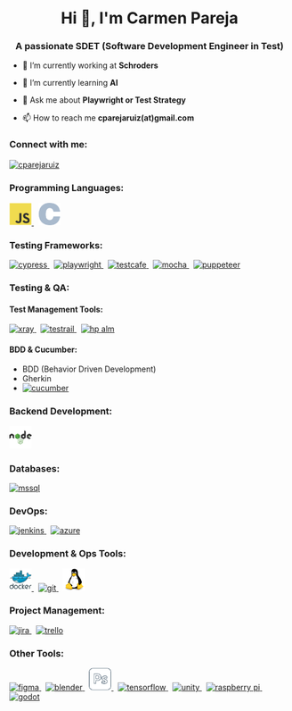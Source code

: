 <h1 align="center">Hi 👋, I'm Carmen Pareja</h1>
<h3 align="center">A passionate SDET (Software Development Engineer in Test)</h3>

- 🔭 I’m currently working at **Schroders**

- 🌱 I’m currently learning **AI**

- 💬 Ask me about **Playwright or Test Strategy**

- 📫 How to reach me **cparejaruiz(at)gmail.com**

<h3 align="left">Connect with me:</h3>
<p align="left">
<a href="https://linkedin.com/in/cparejaruiz" target="_blank" rel="noopener noreferrer"><img align="center" src="https://raw.githubusercontent.com/rahuldkjain/github-profile-readme-generator/master/src/images/icons/Social/linked-in-alt.svg" alt="cparejaruiz" height="30" width="40" /></a>
</p>

<h3 align="left">Programming Languages:</h3>
<p align="left">
  <a href="https://developer.mozilla.org/en-US/docs/Web/JavaScript" target="_blank" rel="noopener noreferrer">
    <img src="https://raw.githubusercontent.com/devicons/devicon/master/icons/javascript/javascript-original.svg" alt="javascript" width="40" height="40"/>
  </a>&nbsp;
  <a href="https://www.cprogramming.com/" target="_blank" rel="noopener noreferrer">
    <img src="https://raw.githubusercontent.com/devicons/devicon/master/icons/c/c-original.svg" alt="c" width="40" height="40"/>
  </a>
</p>

<h3 align="left">Testing Frameworks:</h3>
<p align="left">
  <a href="https://www.cypress.io" target="_blank" rel="noopener noreferrer">
    <img src="https://raw.githubusercontent.com/simple-icons/simple-icons/6e46ec1fc23b60c8fd0d2f2ff46db82e16dbd75f/icons/cypress.svg" alt="cypress" width="40" height="40"/>
  </a>&nbsp;
  <a href="https://playwright.dev/" target="_blank" rel="noopener noreferrer">
    <img src="https://playwright.dev/img/playwright-logo.svg" alt="playwright" width="40" height="40"/>
  </a>&nbsp;
  <a href="https://testcafe.io/" target="_blank" rel="noopener noreferrer">
    <img src="https://raw.githubusercontent.com/DevExpress/testcafe/master/media/testcafe-logo.svg" alt="testcafe" width="40" height="40"/>
  </a>&nbsp;
  <a href="https://mochajs.org" target="_blank" rel="noopener noreferrer">
    <img src="https://www.vectorlogo.zone/logos/mochajs/mochajs-icon.svg" alt="mocha" width="40" height="40"/>
  </a>&nbsp;
  <a href="https://github.com/puppeteer/puppeteer" target="_blank" rel="noopener noreferrer">
    <img src="https://www.vectorlogo.zone/logos/pptrdev/pptrdev-official.svg" alt="puppeteer" width="40" height="40"/>
  </a>
</p>

<h3 align="left">Testing & QA:</h3>

<h4>Test Management Tools:</h4>
<p align="left">
  <a href="https://www.getxray.app/" target="_blank" rel="noopener noreferrer">
    <img src="https://assets.streamlinehq.com/image/private/w_300,h_300,ar_1/f_auto/v1/icons/5/xray-for-jira-ehlprq39608no8nw52j489.png/xray-for-jira-8c7ael4m5zn9xoplv4xzs9.png?_a=DATAdtAAZAA0" alt="xray" width="40" height="40"/>
  </a>&nbsp;
  <a href="https://www.testrail.com/" target="_blank" rel="noopener noreferrer">
    <img src="https://images.sftcdn.net/images/t_app-icon-m/p/cf621780-b1a7-4fcc-a83a-ab4b48ef524a/552890671/testrail-testrail-logo-100.png" alt="testrail" width="40" height="40"/>
  </a>&nbsp;
  <a href="https://www.hp.com/hpinfo/newsroom/press_kits/2010/HPSoftwareUniverseBarcelona2010/HP_Application_Lifecycle_Management.pdf" target="_blank" rel="noopener noreferrer">
    <img src="https://www.scaler.com/topics/images/hp-alm-Thumbnail-Image.webp" alt="hp alm" width="40" height="40"/>
  </a>
</p>

<h4>BDD & Cucumber:</h4>
<ul>
  <li>BDD (Behavior Driven Development)</li>
  <li>Gherkin</li>
  <li>
    <a href="https://cucumber.io/" target="_blank" rel="noopener noreferrer">
      <img src="https://encrypted-tbn0.gstatic.com/images?q=tbn:ANd9GcQUcTovmEheRu2fTtdDcvKLgP4a91Bb8jvhCQ&s" alt="cucumber" width="40" height="40"/>
    </a>
  </li>
</ul>

<h3 align="left">Backend Development:</h3>
<p align="left">
  <a href="https://nodejs.org" target="_blank" rel="noopener noreferrer">
    <img src="https://raw.githubusercontent.com/devicons/devicon/master/icons/nodejs/nodejs-original-wordmark.svg" alt="nodejs" width="40" height="40"/>
  </a>
</p>

<h3 align="left">Databases:</h3>
<p align="left">
  <a href="https://www.microsoft.com/en-us/sql-server" target="_blank" rel="noopener noreferrer">
    <img src="https://www.svgrepo.com/show/303229/microsoft-sql-server-logo.svg" alt="mssql" width="40" height="40"/>
  </a>
</p>

<h3 align="left">DevOps:</h3>
<p align="left">
  <a href="https://www.jenkins.io" target="_blank" rel="noopener noreferrer">
    <img src="https://www.vectorlogo.zone/logos/jenkins/jenkins-icon.svg" alt="jenkins" width="40" height="40"/>
  </a>&nbsp;
  <a href="https://azure.microsoft.com/en-in/" target="_blank" rel="noopener noreferrer">
    <img src="https://www.vectorlogo.zone/logos/microsoft_azure/microsoft_azure-icon.svg" alt="azure" width="40" height="40"/>
  </a>
</p>

<h3 align="left">Development & Ops Tools:</h3>
<p align="left">
  <a href="https://www.docker.com/" target="_blank" rel="noopener noreferrer">
    <img src="https://raw.githubusercontent.com/devicons/devicon/master/icons/docker/docker-original-wordmark.svg" alt="docker" width="40" height="40"/>
  </a>&nbsp;
  <a href="https://git-scm.com/" target="_blank" rel="noopener noreferrer">
    <img src="https://www.vectorlogo.zone/logos/git-scm/git-scm-icon.svg" alt="git" width="40" height="40"/>
  </a>&nbsp;
  <a href="https://www.linux.org/" target="_blank" rel="noopener noreferrer">
    <img src="https://raw.githubusercontent.com/devicons/devicon/master/icons/linux/linux-original.svg" alt="linux" width="40" height="40"/>
  </a>
</p>

<h3 align="left">Project Management:</h3>
<p align="left">
  <a href="https://www.atlassian.com/software/jira" target="_blank" rel="noopener noreferrer">
    <img src="https://cdn.worldvectorlogo.com/logos/jira-1.svg" alt="jira" width="40" height="40"/>
  </a>&nbsp;
  <a href="https://trello.com/" target="_blank" rel="noopener noreferrer">
    <img src="https://cdn.worldvectorlogo.com/logos/trello.svg" alt="trello" width="40" height="40"/>
  </a>
</p>

<h3 align="left">Other Tools:</h3>
<p align="left">
  <a href="https://www.figma.com/" target="_blank" rel="noopener noreferrer">
    <img src="https://www.vectorlogo.zone/logos/figma/figma-icon.svg" alt="figma" width="40" height="40"/>
  </a>&nbsp;
  <a href="https://www.blender.org/" target="_blank" rel="noopener noreferrer">
    <img src="https://download.blender.org/branding/community/blender_community_badge_white.svg" alt="blender" width="40" height="40"/>
  </a>&nbsp;
  <a href="https://www.photoshop.com/en" target="_blank" rel="noopener noreferrer">
    <img src="https://raw.githubusercontent.com/devicons/devicon/master/icons/photoshop/photoshop-line.svg" alt="photoshop" width="40" height="40"/>
  </a>&nbsp;
  <a href="https://www.tensorflow.org" target="_blank" rel="noopener noreferrer">
    <img src="https://www.vectorlogo.zone/logos/tensorflow/tensorflow-icon.svg" alt="tensorflow" width="40" height="40"/>
  </a>&nbsp;
  <a href="https://unity.com/" target="_blank" rel="noopener noreferrer">
    <img src="https://www.vectorlogo.zone/logos/unity3d/unity3d-icon.svg" alt="unity" width="40" height="40"/>
  </a>&nbsp;
  <a href="https://www.raspberrypi.org/" target="_blank" rel="noopener noreferrer">
    <img src="https://www.raspberrypi.org/app/uploads/2018/03/RPi-Logo-Reg-SCREEN.png" alt="raspberry pi" width="40" height="40"/>
  </a>&nbsp;
  <a href="https://godotengine.org/" target="_blank" rel="noopener noreferrer">
    <img src="https://upload.wikimedia.org/wikipedia/commons/6/6a/Godot_icon.svg" alt="godot" width="40" height="40"/>
  </a>
</p>
